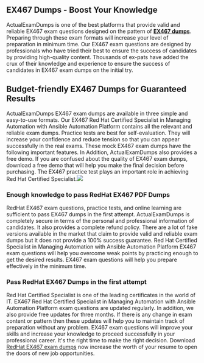 ## **EX467 Dumps - Boost Your Knowledge**
  
ActualExamDumps is one of the best platforms that provide valid and reliable EX467 exam questions designed on the pattern of **[EX467 dumps](https://actualexamdumps.com/ex467.html)**. Preparing through these exam formats will increase your level of preparation in minimum time. Our EX467 exam questions are designed by professionals who have tried their best to ensure the success of candidates by providing high-quality content. Thousands of ex-pats have added the crux of their knowledge and experience to ensure the success of candidates in EX467 exam dumps on the initial try.  

## **Budget-friendly EX467 Dumps for Guaranteed Results**

  
ActualExamDumps EX467 exam dumps are available in three simple and easy-to-use formats. Our EX467 Red Hat Certified Specialist in Managing Automation with Ansible Automation Platform contains all the relevant and reliable exam dumps. Practice tests are best for self-evaluation. They will increase your confidence and reduce tension so that you can appear successfully in the real exams. These mock EX467 exam dumps have the following important features. In Addition, ActualExamDumps also provides a free demo. If you are confused about the quality of EX467 exam dumps, download a free demo that will help you make the final decision before purchasing. The EX467 practice test plays an important role in achieving Red Hat Certified Specialist.[![](https://actualexamdumps.com/wp-content/uploads/2024/11/ActualExamDumps.png)](https://actualexamdumps.com/ex467.html)  

### **Enough knowledge to pass RedHat EX467 PDF Dumps**

  
RedHat EX467 exam questions, practice tests, and online learning are sufficient to pass EX467 dumps in the first attempt. ActualExamDumps is completely secure in terms of the personal and professional information of candidates. It also provides a complete refund policy. There are a lot of fake versions available in the market that claim to provide valid and reliable exam dumps but it does not provide a 100% success guarantee. Red Hat Certified Specialist in Managing Automation with Ansible Automation Platform EX467 exam questions will help you overcome weak points by practicing enough to get the desired results. EX467 exam questions will help you prepare effectively in the minimum time.  

### **Pass RedHat EX467 Dumps in the first attempt**

  
Red Hat Certified Specialist is one of the leading certificates in the world of IT. EX467 Red Hat Certified Specialist in Managing Automation with Ansible Automation Platform exam questions are updated regularly. In addition, we also provide free updates for three months. If there is any change in exam content or pattern then these updates will help you to maintain track of preparation without any problem. EX467 exam questions will improve your skills and increase your knowledge to proceed successfully in your professional career. It's the right time to make the right decision. Download [RedHat EX467 exam dumps](https://actualexamdumps.com/) now increase the worth of your resume to open the doors of new job opportunities.
